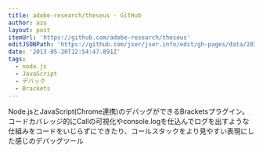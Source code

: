 ```yaml
---
title: adobe-research/theseus · GitHub
author: azu
layout: post
itemUrl: 'https://github.com/adobe-research/theseus'
editJSONPath: 'https://github.com/jser/jser.info/edit/gh-pages/data/2013/05/index.json'
date: '2013-05-20T12:54:47.891Z'
tags:
  - node.js
  - JavaScript
  - デバック
  - Brackets
---
```

Node.jsとJavaScript(Chrome連携)のデバッグができるBracketsプラグイン。
コードカバレッジ的にCallの可視化やconsole.logを仕込んでログを出すような仕組みをコードをいじらずにできたり、コールスタックをより見やすい表現にした感じのデバッグツール
